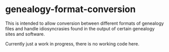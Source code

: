# genealogy-format-conversion

This is intended to allow conversion between different formats of genealogy files and handle idiosyncrasies found in the output of certain genealogy sites and software.

Currently just a work in progress, there is no working code here.
